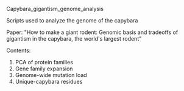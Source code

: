 Capybara_gigantism_genome_analysis

Scripts used to analyze the genome of the capybara

Paper: "How to make a giant rodent: Genomic basis and tradeoffs of gigantism in the capybara, the world's largest rodent"

Contents:
1. PCA of protein families
2. Gene family expansion
3. Genome-wide mutation load
4. Unique-capybara residues
